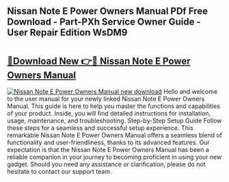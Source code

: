 ## Nissan Note E Power Owners Manual PDf Free Download - Part-PXh Service Owner Guide - User Repair Edition WsDM9

# <h2><a href="http://cf24215.oget.top/?id=Nissan+Note+E+Power+Owners+Manual">🔗Download New 👉🔴 Nissan Note E Power Owners Manual</a></h2>

[![Nissan Note E Power Owners Manual new download](https://i.imgur.com/5g1atiW.png)](http://cf24215.oget.top/?id=Nissan+Note+E+Power+Owners+Manual)
Hello and welcome to the user manual for your newly linked Nissan Note E Power Owners Manual. This guide is here to help you master the functions and capabilities of your product. Inside, you will find detailed instructions for installation, usage, maintenance, and troubleshooting. Step-by-Step Setup Guide Follow these steps for a seamless and successful setup experience. This remarkable Nissan Note E Power Owners Manual offers a seamless blend of functionality and user-friendliness, thanks to its advanced features. Our expectation is that the Nissan Note E Power Owners Manual has been a reliable companion in your journey to becoming proficient in using your new gadget. Should you need any assistance or clarification, please do not hesitate to contact our support team.
